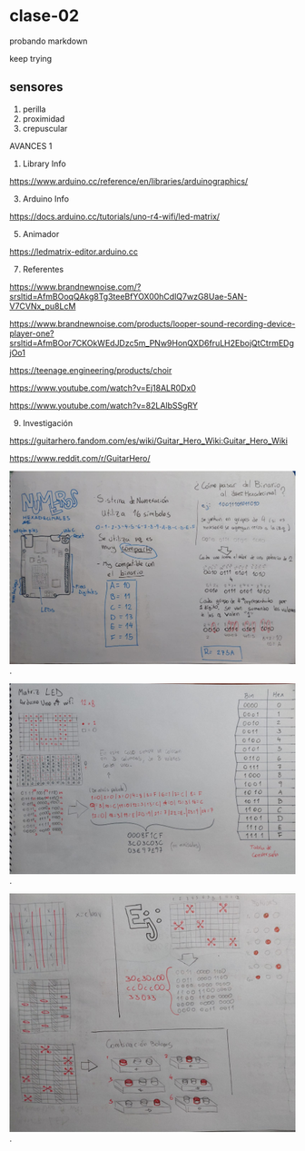 # clase-02
probando markdown

keep trying

## sensores

1. perilla
1. proximidad
1. crepuscular


AVANCES 1

1. Library Info
   
https://www.arduino.cc/reference/en/libraries/arduinographics/

3. Arduino Info
 
https://docs.arduino.cc/tutorials/uno-r4-wifi/led-matrix/

5. Animador
   
https://ledmatrix-editor.arduino.cc

7. Referentes
   
https://www.brandnewnoise.com/?srsltid=AfmBOoqQAkg8Tg3teeBfYOX00hCdlQ7wzG8Uae-5AN-V7CVNx_pu8LcM

https://www.brandnewnoise.com/products/looper-sound-recording-device-player-one?srsltid=AfmBOor7CKOkWEdJDzc5m_PNw9HonQXD6fruLH2EbojQtCtrmEDgjOo1

https://teenage.engineering/products/choir

https://www.youtube.com/watch?v=Ej18ALR0Dx0

https://www.youtube.com/watch?v=82LAlbSSgRY

9. Investigación
    
https://guitarhero.fandom.com/es/wiki/Guitar_Hero_Wiki:Guitar_Hero_Wiki

https://www.reddit.com/r/GuitarHero/


![texto](./apunteHexaTux.jpg).

![texto](./apunteHexaTux2.jpg).

![texto](./apunteHexaTux3.jpg).
